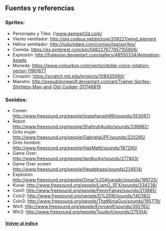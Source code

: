 ## Fuentes y referencias



### Sprites:

   * Personajes y Tiles: //www.gameart2d.com/
   * Viento ventilador: http://piq.codeus.net/picture/209221/wind_element
   * Hélice ventilador: http://ludumdare.com/compo/tag/sprites/
   * Comida: 		   https://es.pinterest.com/pin/568227677957155806/
   * Explosión:		   http://fralexion.deviantart.com/gallery/48550334/Animation-Assets
   * Moneda:			   https://www.colourbox.com/vector/dollar-coins-rotation-vector-11901677
   * Corazón:		   https://scratch.mit.edu/projects/108435060/
   * Maestro:		   http://pseudolonewolf.deviantart.com/art/Trainer-Sprites-Shirtless-Man-and-Old-Codger-311746819


### Sonidos:

   * Comer:			   http://www.freesound.org/people/josepharaoh99/sounds/353067/
   * Robot:			   http://www.freesound.org/people/ShahruhAudio/sounds/336882/
   * Grito mujer:	   http://www.freesound.org/people/GabrielaUPF/sounds/220295/
   * Grito hombre:	   http://www.freesound.org/people/HazMattt/sounds/187290/
   * Game Over:		   http://www.freesound.org/people/landlucky/sounds/277403/
   * Game Over screen   http://www.freesound.org/people/Headphaze/sounds/234514/
   * Explosión 		   http://www.freesound.org/people/Omar%20Alvarado/sounds/199725/
   * Kunai:			   http://www.freesound.org/people/LiamG_SFX/sounds/334238/
   * Coin1:			   http://www.freesound.org/people/FenrirFangs/sounds/213985/
   * Coin2:			   http://www.freesound.org/people/D%20W/sounds/140382/
   * Coin3:			   http://www.freesound.org/people/ThatNinjaGuy/sounds/195779/
   * Win1:   		   http://www.freesound.org/people/Envywolf/sounds/392762/
   * Win2: http://www.freesound.org/people/Tuudurt/sounds/275104/



#### [Volver al indice](README.md)  
